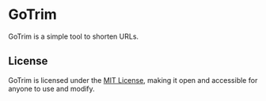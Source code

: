 # GoTrim

GoTrim is a simple tool to shorten URLs.

## License
GoTrim is licensed under the [MIT License](LICENSE), making it open and accessible for anyone to use and modify.